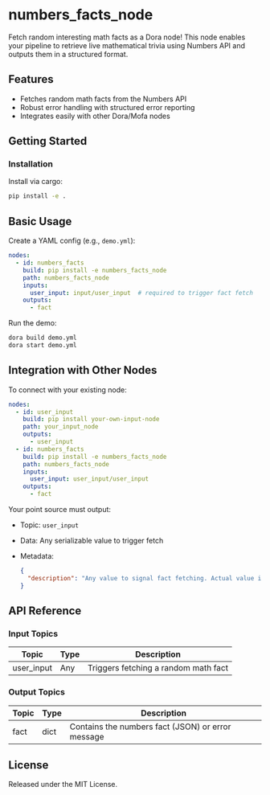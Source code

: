 # numbers_facts_node

Fetch random interesting math facts as a Dora node! This node enables your pipeline to retrieve live mathematical trivia using Numbers API and outputs them in a structured format.

## Features
- Fetches random math facts from the Numbers API
- Robust error handling with structured error reporting
- Integrates easily with other Dora/Mofa nodes

## Getting Started

### Installation
Install via cargo:
```bash
pip install -e .
```

## Basic Usage

Create a YAML config (e.g., `demo.yml`):

```yaml
nodes:
  - id: numbers_facts
    build: pip install -e numbers_facts_node
    path: numbers_facts_node
    inputs:
      user_input: input/user_input  # required to trigger fact fetch
    outputs:
      - fact
```

Run the demo:

```bash
dora build demo.yml
dora start demo.yml
```

## Integration with Other Nodes

To connect with your existing node:

```yaml
nodes:
  - id: user_input
    build: pip install your-own-input-node
    path: your_input_node
    outputs:
      - user_input
  - id: numbers_facts
    build: pip install -e numbers_facts_node
    path: numbers_facts_node
    inputs:
      user_input: user_input/user_input
    outputs:
      - fact
```

Your point source must output:

* Topic: `user_input`
* Data: Any serializable value to trigger fetch
* Metadata:

  ```json
  {
    "description": "Any value to signal fact fetching. Actual value ignored; just triggers fetch."
  }
  ```

## API Reference

### Input Topics

| Topic       | Type   | Description                                 |
| ----------- | ------ | ------------------------------------------- |
| user_input  | Any    | Triggers fetching a random math fact        |

### Output Topics

| Topic | Type   | Description                                              |
|-------|--------|----------------------------------------------------------|
| fact  | dict   | Contains the numbers fact (JSON) or error message        |

## License

Released under the MIT License.
